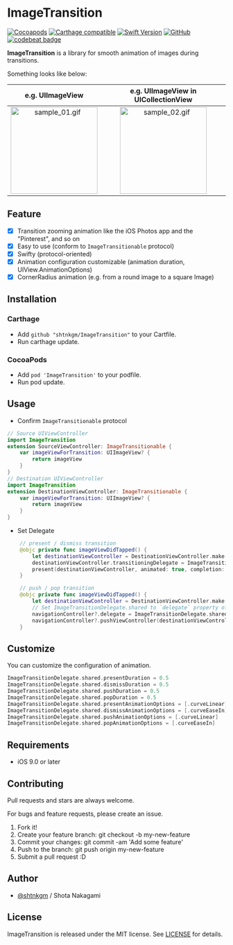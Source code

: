 # ImageTransition

[![Cocoapods](https://img.shields.io/cocoapods/v/ImageTransition.svg)](https://github.com/shtnkgm/ImageTransition)
[![Carthage compatible](https://img.shields.io/badge/Carthage-compatible-4BC51D.svg?style=flat)](https://github.com/Carthage/Carthage)
[![Swift Version](https://img.shields.io/badge/Swift-5.0-F16D39.svg)](https://developer.apple.com/swift)
[![GitHub](https://img.shields.io/github/license/shtnkgm/ImageTransition.svg)](https://github.com/shtnkgm/ImageTransition/blob/master/LICENSE)
[![codebeat badge](https://codebeat.co/badges/fb61c826-2d9c-4931-9be1-3080abc936cd)](https://codebeat.co/projects/github-com-shtnkgm-imagetransition-master)

**ImageTransition** is a library for smooth animation of images during transitions.

Something looks like below:

|e.g. UIImageView|e.g. UIImageView in UICollectionView|
|:---:|:---:|
|<img src="https://github.com/shtnkgm/ImageTransition/raw/master/docs/assets/sample_01.gif" alt="sample_01.gif" width="200px" /> | <img src="https://github.com/shtnkgm/ImageTransition/raw/master/docs/assets/sample_02.gif" alt="sample_02.gif" width="200px" />|

## Feature
 - [x] Transition zooming animation like the iOS Photos app and the "Pinterest", and so on
 - [x] Easy to use (conform to `ImageTransitionable` protocol)
 - [x] Swifty (protocol-oriented)
 - [x] Animation configuration customizable (animation duration, UIView.AnimationOptions)
 - [x] CornerRadius animation (e.g. from a round image to a square Image)

## Installation

### Carthage

 - Add `github "shtnkgm/ImageTransition"` to your Cartfile.
 - Run carthage update.
 
### CocoaPods

 - Add `pod 'ImageTransition'` to your podfile.
 - Run pod update.

## Usage

 - Confirm `ImageTransitionable` protocol
```swift
// Source UIViewController
import ImageTransition
extension SourceViewController: ImageTransitionable {
    var imageViewForTransition: UIImageView? {
        return imageView
    }
}
// Destination UIViewController
import ImageTransition
extension DestinationViewController: ImageTransitionable {
    var imageViewForTransition: UIImageView? {
        return imageView
    }
}
```
 - Set Delegate
```swift
    // present / dismiss transition
    @objc private func imageViewDidTapped() {
        let destinationViewController = DestinationViewController.make()
        destinationViewController.transitioningDelegate = ImageTransitionDelegate.shared
        present(destinationViewController, animated: true, completion: nil)
    }

    // push / pop transition
    @objc private func imageViewDidTapped() {
        let destinationViewController = DestinationViewController.make()
        // Set ImageTransitionDelegate.shared to `delegate` property of UINavigationContoller
        navigationController?.delegate = ImageTransitionDelegate.shared
        navigationController?.pushViewController(destinationViewController, animated: true)
    }
```

## Customize

You can customize the configuration of animation.

```swift
ImageTransitionDelegate.shared.presentDuration = 0.5
ImageTransitionDelegate.shared.dismissDuration = 0.5
ImageTransitionDelegate.shared.pushDuration = 0.5
ImageTransitionDelegate.shared.popDuration = 0.5
ImageTransitionDelegate.shared.presentAnimationOptions = [.curveLinear]
ImageTransitionDelegate.shared.dismissAnimationOptions = [.curveEaseIn]
ImageTransitionDelegate.shared.pushAnimationOptions = [.curveLinear]
ImageTransitionDelegate.shared.popAnimationOptions = [.curveEaseIn]
```

## Requirements

 - iOS 9.0 or later

## Contributing

Pull requests and stars are always welcome.

For bugs and feature requests, please create an issue.

1. Fork it!
2. Create your feature branch: git checkout -b my-new-feature
3. Commit your changes: git commit -am 'Add some feature'
4. Push to the branch: git push origin my-new-feature
5. Submit a pull request :D

## Author

 - [@shtnkgm](https://github.com/shtnkgm) / Shota Nakagami

## License

ImageTransition is released under the MIT license. See [LICENSE](https://github.com/shtnkgm/ImageTransition/blob/master/LICENSE) for details.
